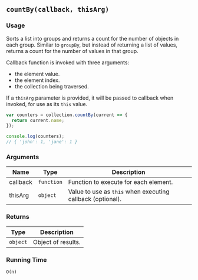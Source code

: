 ## `countBy(callback, thisArg)`

### Usage

Sorts a list into groups and returns a count for the number of objects in each group.
Similar to `groupBy`, but instead of returning a list of values, returns a count for the
number of values in that group.

Callback function is invoked with three arguments:
- the element value.
- the element index.
- the collection being traversed.

If a `thisArg` parameter is provided, it will be passed to callback when invoked, for use as its `this` value.

```javascript
var counters = collection.countBy(current => {
  return current.name;
});

console.log(counters);
// { 'john': 1, 'jane': 1 }
```

### Arguments

| Name     | Type       | Description                                                |
|----------|------------|------------------------------------------------------------|
| callback | `function` | Function to execute for each element.                      |
| thisArg  | `object`   | Value to use as `this` when executing callback (optional). |

### Returns

| Type       | Description       |
|------------|-------------------|
| `object`   | Object of results. |

### Running Time

`O(n)`
